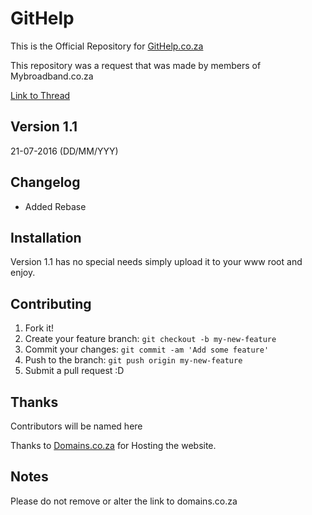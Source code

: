 # GitHelp
This is the Official Repository for [GitHelp.co.za](http://githelp.co.za)

This repository was a request that was made by members of Mybroadband.co.za

[Link to Thread](http://mybroadband.co.za/vb/showthread.php/830392-githelp-co-za-you-are-welcome?p=18009896&viewfull=1#post18009896)


## Version 1.1
21-07-2016 (DD/MM/YYY)

## Changelog
- Added Rebase

## Installation
Version 1.1 has no special needs simply upload it to your www root and enjoy.

## Contributing
1. Fork it!
2. Create your feature branch: `git checkout -b my-new-feature`
3. Commit your changes: `git commit -am 'Add some feature'`
4. Push to the branch: `git push origin my-new-feature`
5. Submit a pull request :D

## Thanks
Contributors will be named here

Thanks to [Domains.co.za](https://www.domains.co.za/aff.php?aff=1868) for Hosting the website.

## Notes

Please do not remove or alter the link to domains.co.za
